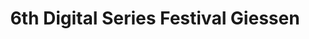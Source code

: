 ---
title: 6th Digital Series Festival Giessen 
sections:
  - partial: text
    headline: About
    data:
      paragraphs:
        - text: "die Seriale - DigitalSeriesFestival Giessen is the oldest festival in Germany dedicated to present and celebrate digital series. Our goal is to connect, support and pay tribute to all talented creators from around the world and to advertise their wonderful work. On four festival days lectures, workshops and panel discussions will be held. All selected series will be screened in the local cinema. The most outstanding series will be awarded by an expert jury. With the Seriale Pro events we present a platform for the international digital series industry."
        - text: "die Seriale was launched by the two film makers, Dennis Albrecht (Filmstadt) and Csongor Dobrotka (Number of Silence), on June 12th, 2015 in order to offer German- speaking independent series a platform beyond the internet, as well; to highlight their innovative nature and their extraordinary quality and to connect the series creators among each other. The exchange between the filmmakers was supposed to enhance the quality of the format and to establish new perspectives in producing and publication."
  - partial: teaser-grid
    headline: Team
    data:
      col4: true
      teasers:
        - image: /img/team/Csongor-Dobrotka.jpg
          title: Csongor Dobrotka
          shortdescription: Founder & Festival Director
        - image: /img/team/Beate-Bambauer.jpg
          title: Beate Bambauer
          shortdescription: Program Director
        - image: /img/team/Ralf-Hofacker.jpg
          title: Ralf Hofacker
          shortdescription: Festival Coordinator & Media Design
        - image: /img/team/Gisela-Waetzoldt-Hildebrandt2.jpg
          title: Gisela Waetzoldt-Hildebrandt
          shortdescription: Seriale Pro Manager
        - image: /img/team/Kaira-Masuhr.jpg
          title: Kaira Masuhr
          shortdescription: Seriale Pro Coordination
        - image: /img/team/isabella-pianto.jpg
          title: Isabella Sophie Pianto
          shortdescription: Educational Coordination 
        - image: /img/team/Jens-Bambauer.jpg
          title: Jens Bambauer
          shortdescription: Website & Streaming
        - image: /img/team/Birgit-Schweitzer.jpg
          title: Birgit Schweitzer
          shortdescription: Public Relations & Blog Editor
        - image: /img/team/Magdalena-Kaim.jpg
          title: Magdalena Kaim
          shortdescription: Award Ceremony Coordination & Host
        - image: /img/team/Axel-Ricke.jpg
          title: Axel Ricke
          shortdescription: Award Ceremony Host 
        - image: /img/team/Henning-Ricke.jpg
          title: Henning Ricke
          shortdescription: Award Ceremony Host 
        - image: /img/team/Christoforos-Mechanezidis.jpg
          title: Christoforos Mechanezidis
          shortdescription: Photography
        - image: /img/team/Jonathan-Barbir.jpg
          title: Jonathan Barbir
          shortdescription: Music & Editing
        - image: /img/team/Dascha-Solovieva.jpg
          title: Dascha Solovieva
          shortdescription: Red Carpet Coordination & Host
        - image: /img/team/Marius-Koeppen.jpg
          title: Marius Köppen
          shortdescription: Red Carpet Coordination & Host
        - image: /img/team/Robert-Achtel.jpg
          title: Robert G. Achtel
          shortdescription: Web Design
        - image: /img/team/Robert-Wolff.jpg
          title: Robert Wolff
          shortdescription: Editorial Team & Blog
        - image: /img/team/Enrico-Schierer.jpg
          title: Enrico Schierer
          shortdescription: Editorial Team & Blog
        - image: /img/team/Lisa-Heimbach.jpg
          title: Lisa Heimbach
          shortdescription: Festival Communication
        - image: /img/team/Larissa-Keller.jpg
          title: Larissa Keller
          shortdescription: Festival Communication
        - image: /img/team/Anne-Failing.jpg
          title: Anne Failing
          shortdescription: Festival Communication
        - image: /img/team/Dorian-Lummel.jpg
          title: Dorian Lummel
          shortdescription: Festival Communication
        - image: /img/team/Annabelle-Mueller.jpg
          title: Annabelle Mueller
          shortdescription: Festival & Seriale Pro Communication 
        - image: /img/team/Kathrin-Belke.jpg
          title: Kathrin Belke
          shortdescription: Seriale Pro Communication
        - image: /img/team/Emilia-Marz.jpg
          title: Emilia Marz
          shortdescription: Educational & Red Carpet Communication
        - image: /img/team/Jasmin-Herzberg.jpg
          title: Jasmin Herzberg 
          shortdescription: Educational Communication & Social Media
        - image: /img/team/Xenia-Rempel.jpg
          title: Xenia Rempel 
          shortdescription: Jury Communication & Graphic Design Team
        - image: /img/team/Valeria-Mykhtaryants.jpg
          title: Valeria Mykhtaryants
          shortdescription: Jury Communication
        - image: /img/team/Sarah-Belen-Luibrand.jpg
          title: Sarah Belen Luibrand
          shortdescription: Red Carpet & Award Ceremony Team
        - image: /img/team/Ronja-Rumbler.jpg
          title: Ronja Rumbler
          shortdescription: Editorial & Red Carpet Team
        - image: /img/team/Melina-Hablitzel.jpg
          title: Melina Hablitzel
          shortdescription: Editorial Team & Award Ceremony Team
        - image: /img/team/Natalie-Purdak.jpg
          title: Natalie Purdak
          shortdescription: Social Media, Editorial Team & Translations
        - image: /img/team/Franziska-Schildgen.jpg
          title: Franziska Schildgen
          shortdescription: Editorial Team
        - image: /img/team/Maria-Eugenia-Luebbe.jpg
          title: María Eugenia Lübbe
          shortdescription: Graphic Design & Social Media Team
        - image: /img/team/Marie-Baab.jpg
          title: Marie Baab
          shortdescription: Graphic Design & Social Media Team
        # - image: /img/team/Pauline-Mandelka.jpg
        #   title: Pauline Mandelka 
        #   shortdescription: Graphic Design & Social Media Team
        - image: /img/team/Lisa-Bebermeier.jpg
          title: Lisa Bebermeier 
          shortdescription: Graphic Design & Social Media Team
        - image: /img/team/Joscha-Wilhelm.jpg
          title: Joscha Wilhelm 
          shortdescription: Graphic Design & Social Media Team
        - image: /img/team/Justin-Doepp.jpg
          title: Justin Döpp
          shortdescription: Editorial & Blog Team
        # - image: /img/team/Tobias-Lack.jpg
        #   title: Tobias Lack
        #   shortdescription: Blog Team
        # - image: /img/team/Dogan-Eryildiz.jpg
        #   title: Dogan Eryildiz
        #   shortdescription: Blog Team
        - image: /img/team/Sandra-Wages.jpg
          title: Sandra Wages
          shortdescription: Festival Team
        - image: /img/team/Ronald-Wages.jpg
          title: Ronald Wages
          shortdescription: Festival Team
        - image: /img/team/Thomas-Kollmar.jpg
          title: Thomas Kollmar
          shortdescription: Festival Team
        - image: /img/team/Sandra-Bertalanffy.jpg
          title: Sandra Bertalanffy 
          shortdescription: Seriale Pro
        - image: /img/team/Astrid-Matron.jpg
          title: Dr. Astrid Matron
          shortdescription: Educational Advisor
        - image: /img/team/Martin-Otto.jpg
          title: Martin Otto
          shortdescription: Screenings Organisation
        - image: /img/team/Micaela-Masetto.jpg
          title: Micaela Masetto
          shortdescription: Interviews
        - image: /img/team/Sabine-Holzloehner.jpg
          title: Sabine Holzlöhner
          shortdescription: Festival Team
        - image: /img/team/Jan-Krankl.jpg
          title: Jan Krankl
          shortdescription: Festival Team
  - partial: text-plain
    headline: connect with us
    data:
      text: "<h4>die Seriale</h4>Weidengasse 3<br>35390 Giessen<br><br>phone:   +49 641 13295 398<br>e-mail:    info@die-seriale.de"
  # - partial: thumb-grid
  #   headline: official selection
  #   data:
  #     list: series
  # - partial: teaser-grid
  #   headline: speaker
  #   data:
  #     list: speaker
# thumb-grid:
#   title: Official Selection 2019
# blurb:
#   heading: Why Kaldi?
#   text: >-
#     Kaldi is the coffee store for everyone who believes that great coffee
#     shouldn't just taste good, it should do good too. We source all of our beans
#     directly from small scale sustainable farmers and make sure part of the
#     profits are reinvested in their communities.
# intro:
#   heading: What we offer
#   text: >-
#     Kaldi is the ultimate spot for coffee lovers who want to learn about their
#     java’s origin and support the farmers that grew it. We take coffee
#     production, roasting and brewing seriously and we’re glad to pass that
#     knowledge to anyone.
# products:
#   - image: img/illustrations-coffee.svg
#     text: >-
#       We sell green and roasted coffee beans that are sourced directly from
#       independent farmers and farm cooperatives. We’re proud to offer a variety
#       of coffee beans grown with great care for the environment and local
#       communities. Check our post or contact us directly for current
#       availability.
#   - image: /img/illustrations-coffee-gear.svg
#     text: >-
#       We offer a small, but carefully curated selection of brewing gear and
#       tools for every taste and experience level. No matter if you roast your
#       own beans or just bought your first french press, you’ll find a gadget to
#       fall in love with in our shop.
# values:
#   heading: Our values
#   text: >-
#     Coffee is an amazing part of human culture but it has a dark side too – one
#     of colonialism and mindless abuse of natural resources and human lives. We
#     want to turn this around and return the coffee trade to the drink’s
#     exhilarating, empowering and unifying nature.
---